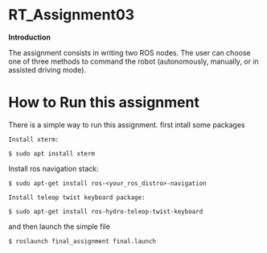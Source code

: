 # RT_Assignment03

**Introduction**

The assignment consists in writing two ROS nodes. The user can choose one of three methods to command the robot (autonomously, manually, or in assisted driving mode).

# How to Run this assignment

There is a simple way to run this assignment. first intall some packages 

`Install xterm:`

`$ sudo apt install xterm`

Install ros navigation stack:

`$ sudo apt-get install ros-<your_ros_distro>-navigation`

`Install teleop twist keyboard package:`

`$ sudo apt-get install ros-hydro-teleop-twist-keyboard`

 and then launch the simple file 
 
 `$ roslaunch final_assignment final.launch`


